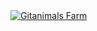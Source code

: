 <a href="https://github.com/devxb/gitanimals">
  <img
    src="https://render.gitanimals.org/farms/{Joshcho426}"
    alt="Gitanimals Farm"
  />
</a>
